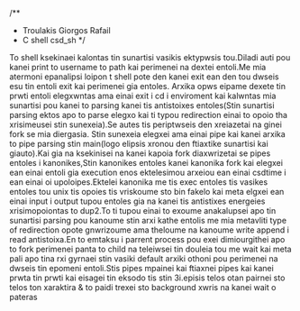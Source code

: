 /**
 * Troulakis Giorgos Rafail
 * C shell csd_sh
 */


To shell ksekinaei kalontas tin sunartisi vasikis ektypwsis tou.Diladi auti pou kanei print to username to path kai perimenei na dextei entoli.Me mia atermoni epanalipsi loipon t shell pote den kanei exit ean den tou dwseis esu tin entoli exit kai perimenei gia entoles.
Arxika opws eipame dexete tin prwti entoli elegxwntas ama einai exit i cd i enviroment kai kalwntas mia sunartisi pou kanei to parsing kanei tis antistoixes entoles(Stin sunartisi parsing ektos apo to parse elegxo kai ti typou redirection einai to opoio tha xrisimeusei stin sunexeia).Se autes tis periptwseis den xreiazetai na ginei fork se mia diergasia. Stin sunexeia elegxei ama einai pipe kai kanei arxika to pipe parsing stin main(logo elipsis xronou den ftiaxtike sunartisi kai giauto).Kai gia na ksekinisei na  kanei kapoia fork diaxwrizetai se pipes entoles i kanonikes,Stin kanonikes entoles kanei kanonika fork kai elegxei ean einai entoli gia execution enos ektelesimou arxeiou ean einai csdtime i ean einai oi upoloipes.Ektelei kanonika me tis exec entoles tis vasikes entoles tou unix tis opoies tis vriskoume sto bin fakelo kai meta elgxei ean einai input i output tupou entoles gia na kanei tis antistixes energeies xrisimopoiontas to dup2.To ti tupou einai to exoume anakalupsei apo tin sunartisi parsing pou kanoume stin arxi kathe entolis me mia metavliti type of redirection opote gnwrizoume ama theloume na kanoume write append i read antistoixa.En to emtaksu i parrent process pou exei dimiourgithei apo to fork perimenei panta to child na teleiwsei tin douleia tou me wait kai meta pali apo tina rxi gyrnaei stin vasiki default arxiki othoni pou perimenei na dwseis tin epomeni entoli.Stis pipes mpainei kai ftiaxnei pipes kai kanei prwta tin prwti kai eisagei tin eksodo tis stin 3i.episis telos otan pairnei sto telos ton xaraktira & to paidi trexei sto background xwris na kanei wait o pateras
